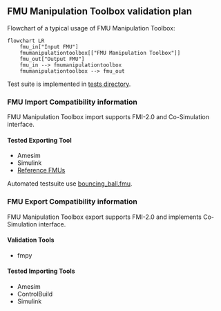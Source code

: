 ## FMU Manipulation Toolbox validation plan

Flowchart of a typical usage of FMU Manipulation Toolbox:
```mermaid
flowchart LR
    fmu_in["Input FMU"]
    fmumanipulationtoolbox[["FMU Manipulation Toolbox"]]
    fmu_out["Output FMU"]
    fmu_in --> fmumanipulationtoolbox
    fmumanipulationtoolbox --> fmu_out
```

Test suite is implemented in [tests directory](../tests).

### FMU Import Compatibility information
FMU Manipulation Toolbox import supports FMI-2.0 and Co-Simulation interface.

#### Tested Exporting Tool
- Amesim 
- Simulink
- [Reference FMUs](https://github.com/modelica/Reference-FMUs)

Automated testsuite use [bouncing_ball.fmu](../tests/bouncing_ball.fmu).


### FMU Export Compatibility information
FMU Manipulation Toolbox export supports FMI-2.0 and implements Co-Simulation interface.

#### Validation Tools
- fmpy

#### Tested Importing Tools
- Amesim
- ControlBuild
- Simulink
